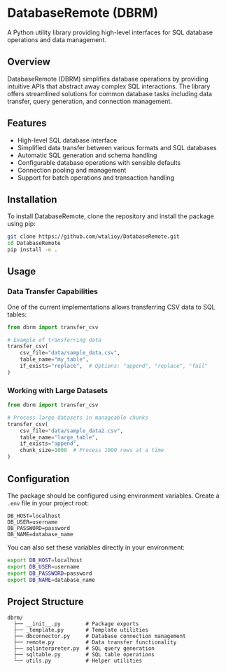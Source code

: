 # DatabaseRemote (DBRM)

A Python utility library providing high-level interfaces for SQL database operations and data management.

## Overview

DatabaseRemote (DBRM) simplifies database operations by providing intuitive APIs that abstract away complex SQL interactions. The library offers streamlined solutions for common database tasks including data transfer, query generation, and connection management.

## Features

- High-level SQL database interface
- Simplified data transfer between various formats and SQL databases
- Automatic SQL generation and schema handling
- Configurable database operations with sensible defaults
- Connection pooling and management
- Support for batch operations and transaction handling

## Installation

To install DatabaseRemote, clone the repository and install the package using pip:

```bash
git clone https://github.com/wtalioy/DatabaseRemote.git
cd DatabaseRemote
pip install -e .
```

## Usage

### Data Transfer Capabilities

One of the current implementations allows transferring CSV data to SQL tables:

```python
from dbrm import transfer_csv

# Example of transferring data
transfer_csv(
    csv_file="data/sample_data.csv",
    table_name="my_table",
    if_exists="replace",  # Options: "append", "replace", "fail"
)
```

### Working with Large Datasets

```python
from dbrm import transfer_csv

# Process large datasets in manageable chunks
transfer_csv(
    csv_file="data/sample_data2.csv",
    table_name="large_table",
    if_exists="append",
    chunk_size=1000  # Process 1000 rows at a time
)
```

## Configuration

The package should be configured using environment variables. Create a `.env` file in your project root:

```
DB_HOST=localhost
DB_USER=username
DB_PASSWORD=password
DB_NAME=database_name
```

You can also set these variables directly in your environment:

```bash
export DB_HOST=localhost
export DB_USER=username
export DB_PASSWORD=password
export DB_NAME=database_name
```

## Project Structure

```
dbrm/
  ├── __init__.py        # Package exports
  ├── _template.py       # Template utilities
  ├── dbconnector.py     # Database connection management
  ├── remote.py          # Data transfer functionality
  ├── sqlinterpreter.py  # SQL query generation
  ├── sqltable.py        # SQL table operations
  └── utils.py           # Helper utilities
```
